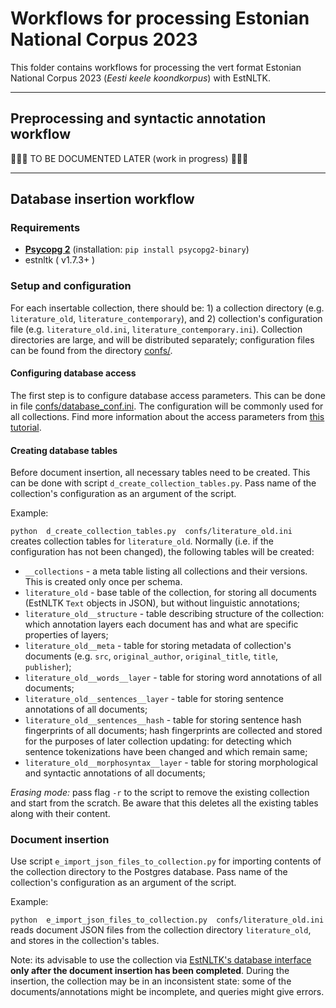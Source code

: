 # Workflows for processing Estonian National Corpus 2023

This folder contains workflows for processing the vert format Estonian National Corpus 2023 (_Eesti keele koondkorpus_) with EstNLTK. 

---

## Preprocessing and syntactic annotation workflow

🚧🚧🚧 TO BE DOCUMENTED LATER (work in progress) 🚧🚧🚧

--- 

## Database insertion workflow

### Requirements

* [**Psycopg 2**](https://www.psycopg.org) (installation: `pip install psycopg2-binary`)
* estnltk ( v1.7.3+ )

### Setup and configuration

For each insertable collection, there should be: 1) a collection directory (e.g. `literature_old`, `literature_contemporary`), and 2) collection's configuration file (e.g. `literature_old.ini`, `literature_contemporary.ini`). 
Collection directories are large, and will be distributed separately; configuration files can be found from the directory [confs/](confs/).

#### Configuring database access

The first step is to configure database access parameters. 
This can be done in file [confs/database_conf.ini](confs/database_conf.ini). The configuration will be commonly used for all collections. 
Find more information about the access parameters from [this tutorial](https://github.com/estnltk/estnltk/blob/main/tutorials/storage/storing_text_objects_in_postgres.ipynb).

#### Creating database tables

Before document insertion, all necessary tables need to be created. 
This can be done with script `d_create_collection_tables.py`. 
Pass name of the collection's configuration as an argument of the script. 

Example:

`python  d_create_collection_tables.py  confs/literature_old.ini` creates collection tables for `literature_old`. Normally (i.e. if the configuration has not been changed), the following tables will be created:

  * `__collections` - a meta table listing all collections and their versions. This is created only once per schema.
  * `literature_old` - base table of the collection, for storing all documents (EstNLTK `Text` objects in JSON), but without linguistic annotations;
  * `literature_old__structure` - table describing structure of the collection: which annotation layers each document has and what are specific properties of layers;  
  * `literature_old__meta` - table for storing metadata of collection's documents (e.g. `src`, `original_author`, `original_title`,  `title`, `publisher`);
  * `literature_old__words__layer` - table for storing word annotations of all documents;
  * `literature_old__sentences__layer` - table for storing sentence annotations of all documents;
  * `literature_old__sentences__hash` - table for storing sentence hash fingerprints of all documents; hash fingerprints are collected and stored for the purposes of later collection updating: for detecting which sentence tokenizations have been changed and which remain same;
  * `literature_old__morphosyntax__layer` - table for storing morphological and syntactic annotations of all documents;
 
_Erasing mode:_ pass flag `-r` to the script to remove the existing collection and start from the scratch. Be aware that this deletes all the existing tables along with their content.


### Document insertion

Use script `e_import_json_files_to_collection.py` for importing contents of the collection directory to the Postgres database. 
Pass name of the collection's configuration as an argument of the script.  

Example:

`python  e_import_json_files_to_collection.py  confs/literature_old.ini` reads document JSON files from the collection directory `literature_old`, and stores in the collection's tables.

Note: its advisable to use the collection via [EstNLTK's database interface](https://github.com/estnltk/estnltk/blob/main/tutorials/storage/storing_text_objects_in_postgres.ipynb) **only after the document insertion has been completed**. During the insertion, the collection may be in an inconsistent state: some of the documents/annotations might be incomplete, and queries might give errors.
